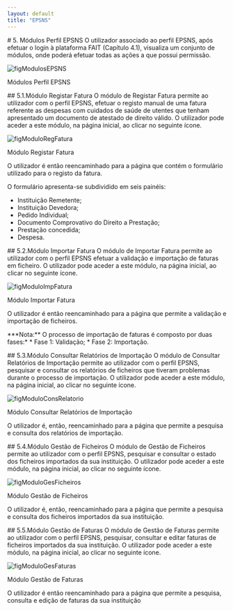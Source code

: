 ```yaml
---
layout: default
title: "EPSNS"
---
```


<p id="EPSNS"></p>
# 5. Módulos Perfil EPSNS
O utilizador associado ao perfil EPSNS, após efetuar o login à plataforma FAIT (Capítulo 4.1), visualiza um conjunto de módulos, onde poderá efetuar todas as ações a que possui permissão.

![figModulosEPSNS](img/capitulo5/Modulos.png)

<p class="caption" id="figModulosEPSNS">Módulos Perfil EPSNS </p>

<p id="registarFatura"></p>
## 5.1.Módulo Registar Fatura
O módulo de Registar Fatura permite ao utilizador com o perfil EPSNS, efetuar o registo manual de uma fatura referente as despesas com cuidados de saúde de utentes que tenham apresentado um documento de atestado de direito válido. O utilizador pode aceder a este módulo, na página inicial, ao clicar no seguinte ícone.

![figModuloRegFatura](img/capitulo5/5_1ModuloRegFatura.png)

<p class="caption" id="figModuloRegFatura">Módulo Registar Fatura </p>

O utilizador é então reencaminhado para a página que contém o formulário utilizado para o registo da fatura.


O formulário apresenta-se subdividido em seis painéis:
* Instituição Remetente;
* Instituição Devedora;
* Pedido Individual;
* Documento Comprovativo do Direito a Prestação;
* Prestação concedida;
* Despesa.

<p id="importarFatura"></p>
## 5.2.Módulo Importar Fatura
O módulo de Importar Fatura permite ao utilizador com o perfil EPSNS efetuar a validação e importação de faturas em ficheiro. O utilizador pode aceder a este módulo, na página inicial, ao clicar no seguinte ícone.

![figModuloImpFatura](img/capitulo5/5_2ModuloImpFatura.png)

<p class="caption" id="figModuloImpFatura">Módulo Importar Fatura </p>

O utilizador é então reencaminhado para a página que permite a validação e importação de ficheiros.
<p></p>
***Nota:** O processo de importação de faturas é composto por duas fases:*
* Fase 1: Validação;
* Fase 2: Importação.




<p id="consultarRelatorios"></p>
## 5.3.Módulo Consultar Relatórios de Importação
O módulo de Consultar Relatórios de Importação permite ao utilizador com o perfil EPSNS, pesquisar e consultar os relatórios de ficheiros que tiveram problemas durante o processo de importação. O utilizador pode aceder a este módulo, na página inicial, ao clicar no seguinte ícone.

![figModuloConsRelatorio](img/capitulo5/5_3ModuloConsRelatorio.png)

<p class="caption" id="figModuloConsRelatorio">Módulo Consultar Relatórios de Importação </p>

O utilizador é, então, reencaminhado para a página que permite a pesquisa e consulta dos relatórios de importação.

<p id="gesFicheirosEPSNS"></p>
## 5.4.Módulo Gestão de Ficheiros
O módulo de Gestão de Ficheiros permite ao utilizador com o perfil EPSNS, pesquisar e consultar o estado dos ficheiros importados da sua instituição. O utilizador pode aceder a este módulo, na página inicial, ao clicar no seguinte ícone.

![figModuloGesFicheiros](img/capitulo5/5_4ModuloGesFicheiros.png)

<p class="caption" id="figModuloGesFicheiros">Módulo Gestão de Ficheiros </p>

O utilizador é, então, reencaminhado para a página que permite a pesquisa e consulta dos
ficheiros importados da sua instituição.

<p id="gesFaturasEPSNS"></p>
## 5.5.Módulo Gestão de Faturas
O módulo de Gestão de Faturas permite ao utilizador com o perfil EPSNS, pesquisar, consultar e editar faturas de ficheiros importados da sua instituição. O utilizador pode aceder a este módulo, na página inicial, ao clicar no seguinte ícone.


![figModuloGesFaturas](img/capitulo5/5_5ModuloGesFaturas.png)

<p class="caption" id="figModuloGesFaturas">Módulo Gestão de Faturas </p>

O utilizador é então reencaminhado para a página que permite a pesquisa, consulta e edição de faturas da sua instituição
